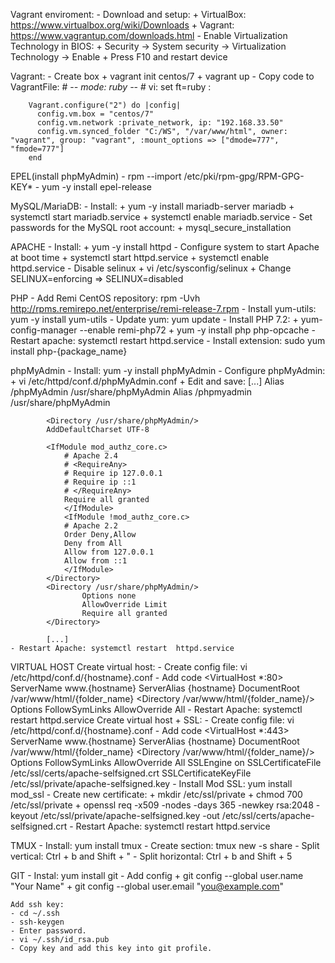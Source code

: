 Vagrant enviroment:
	- Download and setup:
		+ VirtualBox: https://www.virtualbox.org/wiki/Downloads
		+ Vagrant: https://www.vagrantup.com/downloads.html
	- Enable Virtualization Technology in BIOS:
		+ Security -> System security -> Virtualization Technology -> Enable
		+ Press F10 and restart device

Vagrant:
	- Create box
		+ vagrant init centos/7
		+ vagrant up
	- Copy code to VagrantFile:
		# -*- mode: ruby -*-
		# vi: set ft=ruby :

		Vagrant.configure("2") do |config|
		  config.vm.box = "centos/7"
		  config.vm.network :private_network, ip: "192.168.33.50"
		  config.vm.synced_folder "C:/WS", "/var/www/html", owner: "vagrant", group: "vagrant", :mount_options => ["dmode=777", "fmode=777"]
		end

EPEL(install phpMyAdmin)
	- rpm --import /etc/pki/rpm-gpg/RPM-GPG-KEY*
	- yum -y install epel-release

MySQL/MariaDB:
	- Install:
		+ yum -y install mariadb-server mariadb
		+ systemctl start mariadb.service
		+ systemctl enable mariadb.service
	- Set passwords for the MySQL root account:
		+ mysql_secure_installation

APACHE
	- Install:
		+ yum -y install httpd
	- Configure system to start Apache at boot time
		+ systemctl start httpd.service
		+ systemctl enable httpd.service
	- Disable selinux
		+ vi /etc/sysconfig/selinux
		+ Change SELINUX=enforcing => SELINUX=disabled

PHP
	- Add Remi CentOS repository: rpm -Uvh http://rpms.remirepo.net/enterprise/remi-release-7.rpm
	- Install yum-utils: yum -y install yum-utils
	- Update yum: yum update
	- Install PHP 7.2:
		+ yum-config-manager --enable remi-php72
		+ yum -y install php php-opcache
	- Restart apache: systemctl restart httpd.service
	- Install extension: sudo yum install php-{package_name}

phpMyAdmin
	- Install: yum -y install phpMyAdmin
	- Configure phpMyAdmin:
		+ vi /etc/httpd/conf.d/phpMyAdmin.conf
		+ Edit and save:
			[...]
			Alias /phpMyAdmin /usr/share/phpMyAdmin
			Alias /phpmyadmin /usr/share/phpMyAdmin

			<Directory /usr/share/phpMyAdmin/>
			AddDefaultCharset UTF-8

			<IfModule mod_authz_core.c>
				# Apache 2.4
				# <RequireAny>
				# Require ip 127.0.0.1
				# Require ip ::1
				# </RequireAny>
				Require all granted
				</IfModule>
				<IfModule !mod_authz_core.c>
				# Apache 2.2
				Order Deny,Allow
				Deny from All
				Allow from 127.0.0.1
				Allow from ::1
				</IfModule>
			</Directory>
			<Directory /usr/share/phpMyAdmin/>
			        Options none
			        AllowOverride Limit
			        Require all granted
			</Directory>

			[...] 
	- Restart Apache: systemctl restart  httpd.service

VIRTUAL HOST
	Create virtual host:
		- Create config file: vi /etc/httpd/conf.d/{hostname}.conf
		- Add code
			<VirtualHost *:80>
			  ServerName www.{hostname}
			  ServerAlias {hostname}
			  DocumentRoot /var/www/html/{folder_name}
			  <Directory /var/www/html/{folder_name}/>
			    Options FollowSymLinks
			    AllowOverride All
			  </Directory>
			</VirtualHost>
		- Restart Apache: systemctl restart httpd.service
	Create virtual host + SSL:
		- Create config file: vi /etc/httpd/conf.d/{hostname}.conf
		- Add code
			<VirtualHost *:443>
			  ServerName www.{hostname}
			  ServerAlias {hostname}
			  DocumentRoot /var/www/html/{folder_name}
			  <Directory /var/www/html/{folder_name}/>
			    Options FollowSymLinks
			    AllowOverride All
			  </Directory>
			  SSLEngine on
			  SSLCertificateFile /etc/ssl/certs/apache-selfsigned.crt
			  SSLCertificateKeyFile /etc/ssl/private/apache-selfsigned.key
			</VirtualHost>
		- Install Mod SSL: yum install mod_ssl
		- Create new certificate:
			+ mkdir /etc/ssl/private
			+ chmod 700 /etc/ssl/private
			+ openssl req -x509 -nodes -days 365 -newkey rsa:2048 -keyout /etc/ssl/private/apache-selfsigned.key -out /etc/ssl/certs/apache-selfsigned.crt
		- Restart Apache: systemctl restart httpd.service

TMUX
	- Install: yum install tmux
	- Create section: tmux new -s share
	- Split vertical: Ctrl + b and Shift + "
	- Split horizontal: Ctrl + b and Shift + 5

GIT 
	- Instal: yum install git
	- Add config
		+ git config --global user.name "Your Name"
		+ git config --global user.email "you@example.com"

	Add ssh key:
	- cd ~/.ssh
	- ssh-keygen
	- Enter password.
	- vi ~/.ssh/id_rsa.pub
	- Copy key and add this key into git profile.
